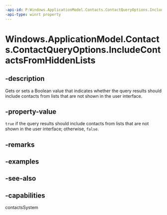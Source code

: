 ```yaml
---
-api-id: P:Windows.ApplicationModel.Contacts.ContactQueryOptions.IncludeContactsFromHiddenLists
-api-type: winrt property
---
```


<!-- Property syntax
public bool IncludeContactsFromHiddenLists { get;  set; }
-->

# Windows.ApplicationModel.Contacts.ContactQueryOptions.IncludeContactsFromHiddenLists

## -description
Gets or sets a Boolean value that indicates whether the query results should include contacts from lists that are not shown in the user interface.

## -property-value
`true` if the query results should include contacts from lists that are not shown in the user interface; otherwise, `false`.

## -remarks

## -examples

## -see-also

## -capabilities
contactsSystem
